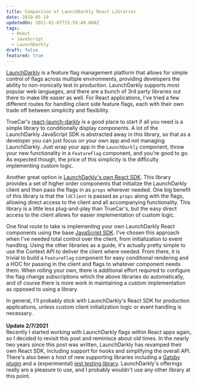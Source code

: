 ```yaml
---
title: Comparison of LaunchDarkly React Libraries
date: 2019-05-19
updatedOn: 2021-02-07T15:59:49.608Z
tags:
  - React
  - JavaScript
  - LaunchDarkly
draft: false
featured: true
---
```

[LaunchDarkly](https://launchdarkly.com/) is a feature flag management platform that allows for simple control of flags across multiple environments, providing developers the ability to non-ironically test in production. LaunchDarkly supports most popular web languages, and there are a bunch of 3rd party libraries out there to make life easier as well. For React applications, I've tried a few different routes for handling client side feature flags, each with their own trade off between simplicity and flexibility.

TrueCar's [react-launch-darkly](https://github.com/TrueCar/react-launch-darkly) is a good place to start if all you need is a simple library to conditionally display components. A lot of the LaunchDarkly JavaScript SDK is abstracted away in this library, so that as a developer you can just focus on your own app and not managing LaunchDarkly. Just wrap your app in the `LaunchDarkly` component, throw your new functionality in a `FeatureFlag` component, and you're good to go. As expected though, the price of this simplicity is the difficulty implementing custom logic.

Another great option is [LaunchDarkly's own React SDK](https://github.com/launchdarkly/react-client-sdk). This library provides a set of higher order components that initialize the LaunchDarkly client and then pass the flags in as `props` wherever needed. One big benefit of this library is that the `ldClient` is passed as `props` along with the flags, allowing direct access to the client and all accompanying functionality. This library is a little less plug-and-play than TrueCar's, but the easy direct access to the client allows for easier implementation of custom logic.

One final route to take is implementing your own LaunchDarkly React components using the base [JavaScript SDK](https://github.com/launchdarkly/js-client-sdk). I've chosen this approach when I've needed total control over the client, from initialization to event handling. Using the other libraries as a guide, it's actually pretty simple to use the Context API to deliver the client where needed. From there, it is trivial to build a `FeatureFlag` component for easy conditional rendering and a HOC for passing in the client and flags to whatever component needs them. When rolling your own, there is additional effort required to configure the flag change subscriptions which the above libraries do automatically, and of course there is more work in maintaining a custom implementation as opposed to using a library.

In general, I'll probably stick with LaunchDarkly's React SDK for production applications, unless custom client initialization logic or event handling is necessary.  \
\
**Update 2/7/2021**\
Recently I started working with LaunchDarkly flags within React apps again, so I decided to revisit this post and reminisce about old times.  In the nearly two years since this post was written, LaunchDarkly has revamped their own React SDK, including support for hooks and simplifying the overall API.  There's also been a host of new supporting libraries including a [Gatsby plugin](https://github.com/launchdarkly/gatsby-plugin-launchdarkly) and a (experimental) [jest testing library](https://github.com/launchdarkly-labs/jest-launchdarkly-mock).  LaunchDarkly's offerings really are a pleasure to use, and I probably wouldn't use any other library at this point.
